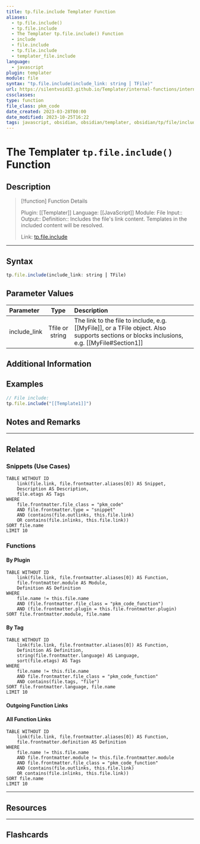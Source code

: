 ```yaml
---
title: tp.file.include Templater Function
aliases:
  - tp.file.include()
  - tp.file.include
  - The Templater tp.file.include() Function
  - include
  - file.include
  - tp.file.include
  - templater_file.include
language:
  - javascript
plugin: templater
module: file
syntax: "tp.file.include(include_link: string ⎮ TFile)"
url: https://silentvoid13.github.io/Templater/internal-functions/internal-modules/file-module.html#tpfileincludeinclude_link-string--tfile
cssclasses:
type: function
file_class: pkm_code
date_created: 2023-03-28T00:00
date_modified: 2023-10-25T16:22
tags: javascript, obsidian, obsidian/templater, obsidian/tp/file/include
---
```

# The Templater `tp.file.include()` Function

## Description

> [!function] Function Details
>
> Plugin: [[Templater]]
> Language: [[JavaScript]]
> Module: File
> Input::
> Output::
> Definition:: Includes the file's link content. Templates in the included content will be resolved.
>
> Link: [tp.file.include](https://silentvoid13.github.io/Templater/internal-functions/internal-modules/file-module.html#tpfileincludeinclude_link-string--tfile)

---

## Syntax

```javascript
tp.file.include(include_link: string ⎮ TFile)
```

## Parameter Values

| Parameter       |      Type       | Description                                                                                                                                |
|:--------------- |:---------------:|:------------------------------------------------------------------------------------------------------------------------------------------ |
| include_link    | Tfile or string | The link to the file to include, e.g. \[\[MyFile]], or a TFile object. Also supports sections or blocks inclusions, e.g. \[\[MyFile#Section1]] |

## Additional Information

## Examples

```javascript
// File include:
tp.file.include("[[Template1]]")

```

## Notes and Remarks

---

## Related

### Snippets (Use Cases)

<!-- Query limit 10  -->

```dataview
TABLE WITHOUT ID
	link(file.link, file.frontmatter.aliases[0]) AS Snippet,
	Description AS Description,
	file.etags AS Tags
WHERE
	file.frontmatter.file_class = "pkm_code"
	AND file.frontmatter.type = "snippet"
	AND (contains(file.outlinks, this.file.link)
	OR contains(file.inlinks, this.file.link))
SORT file.name
LIMIT 10
```

### Functions

#### By Plugin

```dataview
TABLE WITHOUT ID
	link(file.link, file.frontmatter.aliases[0]) AS Function,
	file.frontmatter.module AS Module,
	Definition AS Definition
WHERE
	file.name != this.file.name
	AND (file.frontmatter.file_class = "pkm_code_function")
	AND (file.frontmatter.plugin = this.file.frontmatter.plugin)
SORT file.frontmatter.module, file.name
```

#### By Tag

<!-- Add tags in contains function as needed  -->
<!-- Query limit 10  -->

```dataview
TABLE WITHOUT ID
	link(file.link, file.frontmatter.aliases[0]) AS Function,
	Definition AS Definition,
	string(file.frontmatter.language) AS Language,
	sort(file.etags) AS Tags
WHERE
	file.name != this.file.name
	AND file.frontmatter.file_class = "pkm_code_function"
	AND contains(file.tags, "file")
SORT file.frontmatter.language, file.name
LIMIT 10
```

#### Outgoing Function Links

<!-- Link related functions here -->

#### All Function Links

<!-- Excluding functions of the same module  -->
<!-- Query limit 10  -->

```dataview
TABLE WITHOUT ID
	link(file.link, file.frontmatter.aliases[0]) AS Function,
	file.frontmatter.definition AS Definition
WHERE
	file.name != this.file.name
	AND file.frontmatter.module != this.file.frontmatter.module
	AND file.frontmatter.file_class = "pkm_code_function"
	AND (contains(file.outlinks, this.file.link)
	OR contains(file.inlinks, this.file.link))
SORT file.name
LIMIT 10
```

---

## Resources

---

## Flashcards
